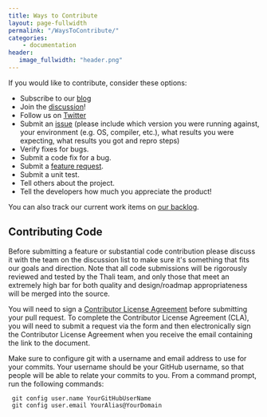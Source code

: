 ```yaml
---
title: Ways to Contribute
layout: page-fullwidth
permalink: "/WaysToContribute/"
categories:
    - documentation
header:
   image_fullwidth: "header.png"
---
```


If you would like to contribute, consider these options:

* Subscribe to our [blog](/atom.xml)
* Join the [discussion](https://pairlist10.pair.net/mailman/listinfo/thali-talk)!
* Follow us on [Twitter](https://twitter.com/thaliproject)
* Submit an [issue](https://github.com/thaliproject/Thali_CordovaPlugin/issues) (please include which version you were running against, your environment (e.g. OS, compiler, etc.), what results you were expecting, what results you got and repro steps)
* Verify fixes for bugs.
* Submit a code fix for a bug.
* Submit a [feature request](https://github.com/thaliproject/Thali_CordovaPlugin/issues).
* Submit a unit test.
* Tell others about the project.
* Tell the developers how much you appreciate the product!

You can also track our current work items on [our backlog](https://waffle.io/thaliproject/thali).

## Contributing Code

Before submitting a feature or substantial code contribution please discuss it with the team on the discussion list to make sure it's something that fits our goals and direction. Note that all code submissions will be rigorously reviewed and tested by the Thali team, and only those that meet an extremely high bar for both quality and design/roadmap appropriateness will be merged into the source.

You will need to sign a [Contributor License Agreement](https://cla.microsoft.com/) before submitting your pull request. To complete the Contributor License Agreement (CLA), you will need to submit a request via the form and then electronically sign the Contributor License Agreement when you receive the email containing the link to the document.

Make sure to configure git with a username and email address to use for your commits. Your username should be your GitHub username, so that people will be able to relate your commits to you. From a command prompt, run the following commands:

```
 git config user.name YourGitHubUserName
 git config user.email YourAlias@YourDomain
```
